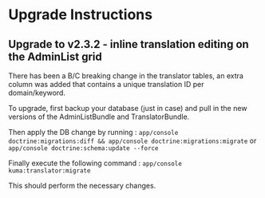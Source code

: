 Upgrade Instructions
====================

## Upgrade to v2.3.2 - inline translation editing on the AdminList grid

There has been a B/C breaking change in the translator tables, an extra column was added that contains a unique
translation ID per domain/keyword.

To upgrade, first backup your database (just in case) and pull in the new versions of the AdminListBundle and
TranslatorBundle.

Then apply the DB change by running :
```app/console doctrine:migrations:diff && app/console doctrine:migrations:migrate```
or
```app/console doctrine:schema:update --force```

Finally execute the following command :
```app/console kuma:translator:migrate```

This should perform the necessary changes.

